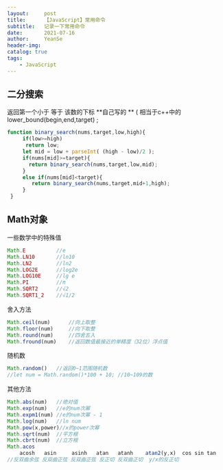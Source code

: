 ```yaml
---
layout:     post
title:      【JavaScript】常用命令
subtitle:   记录一下常用命令
date:       2021-07-16
author:     YeanSe
header-img: 
catalog: true
tags:
    - JavaScript
---
```


## 二分搜索

返回第一个小于 等于 该数的下标 
**自己写的 **
( 相当于c++中的 lower_bound(begin,end,target) ;

```javascript
function binary_search(nums,target,low,high){
     if(low>=high)
      return low;
     let mid = low + parseInt( (high - low)/2 );
     if(nums[mid]>=target){
       return binary_search(nums,target,low,mid);  
     } 
     else if(nums[mid]<target){
        return binary_search(nums,target,mid+1,high);
     }
 }
```

## Math对象

一些数学中的特殊值

```javascript
Math.E			//e
Math.LN10		//ln10
Math.LN2		//ln2
Math.LOG2E		//log2e
Math.LOG10E		//lg e
Math.PI			//π
Math.SQRT2		//√2
Math.SQRT1_2	//√1/2
```

舍入方法

```JavaScript
Math.ceil(num)		//向上取整
Math.floor(num)		//向下取整
Math.round(num)		//四舍五入
Math.fround(num)	//返回数值最接近的单精度（32位）浮点值
```

随机数

```javascript
Math.random()  	//返回0~1范围随机数  
//let num = Math.random()*100 + 10; //10~109的数
```

其他方法

```javascript
Math.abs(num)  	//绝对值
Math.exp(num)	//e的num次幂
Math.expm1(num)	//e的num次幂 - 1
Math.log(num)	//ln num 
Math.pow(x,power)//x的power次幂
Math.sqrt(num)	//平方根
Math.cbrt(num)	//立方根
Math.acos
	acosh 	asin     asinh   atan 	atanh    atan2(y,x)  cos sin tan
//反双曲余弦 反双曲正弦 反双曲正弦 反正切	反双曲正切  y/x的反正切
```

